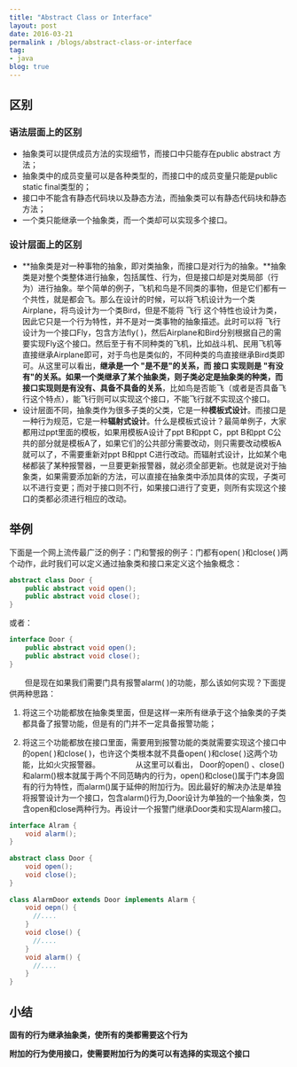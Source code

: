 ```yaml
---
title: "Abstract Class or Interface"
layout: post
date: 2016-03-21
permalink : /blogs/abstract-class-or-interface
tag:
- java
blog: true
---
```


## 区别

### 语法层面上的区别

- 抽象类可以提供成员方法的实现细节，而接口中只能存在public abstract 方法；
- 抽象类中的成员变量可以是各种类型的，而接口中的成员变量只能是public static final类型的；
- 接口中不能含有静态代码块以及静态方法，而抽象类可以有静态代码块和静态方法；
- 一个类只能继承一个抽象类，而一个类却可以实现多个接口。

### 设计层面上的区别

- **抽象类是对一种事物的抽象，即对类抽象，而接口是对行为的抽象。**抽象类是对整个类整体进行抽象，包括属性、行为，但是接口却是对类局部（行为）进行抽象。举个简单的例子，飞机和鸟是不同类的事物，但是它们都有一个共性，就是都会飞。那么在设计的时候，可以将飞机设计为一个类Airplane，将鸟设计为一个类Bird，但是不能将 飞行 这个特性也设计为类，因此它只是一个行为特性，并不是对一类事物的抽象描述。此时可以将 飞行 设计为一个接口Fly，包含方法fly( )，然后Airplane和Bird分别根据自己的需要实现Fly这个接口。然后至于有不同种类的飞机，比如战斗机、民用飞机等直接继承Airplane即可，对于鸟也是类似的，不同种类的鸟直接继承Bird类即可。从这里可以看出，**继承是一个 "是不是"的关系，而 接口 实现则是 "有没有"的关系。如果一个类继承了某个抽象类，则子类必定是抽象类的种类，而接口实现则是有没有、具备不具备的关系**，比如鸟是否能飞（或者是否具备飞行这个特点），能飞行则可以实现这个接口，不能飞行就不实现这个接口。
- 设计层面不同，抽象类作为很多子类的父类，它是一种**模板式设计**。而接口是一种行为规范，它是一种**辐射式设计**。什么是模板式设计？最简单例子，大家都用过ppt里面的模板，如果用模板A设计了ppt B和ppt C，ppt B和ppt C公共的部分就是模板A了，如果它们的公共部分需要改动，则只需要改动模板A就可以了，不需要重新对ppt B和ppt C进行改动。而辐射式设计，比如某个电梯都装了某种报警器，一旦要更新报警器，就必须全部更新。也就是说对于抽象类，如果需要添加新的方法，可以直接在抽象类中添加具体的实现，子类可以不进行变更；而对于接口则不行，如果接口进行了变更，则所有实现这个接口的类都必须进行相应的改动。

## 举例

下面是一个网上流传最广泛的例子：门和警报的例子：门都有open( )和close( )两个动作，此时我们可以定义通过抽象类和接口来定义这个抽象概念：

```java
abstract class Door {
    public abstract void open();
    public abstract void close();
}
```
或者：

```java
interface Door {
    public abstract void open();
    public abstract void close();
}
```

　　但是现在如果我们需要门具有报警alarm( )的功能，那么该如何实现？下面提供两种思路：

1. 将这三个功能都放在抽象类里面，但是这样一来所有继承于这个抽象类的子类都具备了报警功能，但是有的门并不一定具备报警功能；

2. 将这三个功能都放在接口里面，需要用到报警功能的类就需要实现这个接口中的open( )和close( )，也许这个类根本就不具备open( )和close( )这两个功能，比如火灾报警器。
　　
　　从这里可以看出， Door的open() 、close()和alarm()根本就属于两个不同范畴内的行为，open()和close()属于门本身固有的行为特性，而alarm()属于延伸的附加行为。因此最好的解决办法是单独将报警设计为一个接口，包含alarm()行为,Door设计为单独的一个抽象类，包含open和close两种行为。再设计一个报警门继承Door类和实现Alarm接口。

```java    
interface Alram {
    void alarm();
}
 
abstract class Door {
    void open();
    void close();
}
 
class AlarmDoor extends Door implements Alarm {
    void oepn() {
      //....
    }
    void close() {
      //....
    }
    void alarm() {
      //....
    }
}
```   

## 小结

**固有的行为继承抽象类，使所有的类都需要这个行为**

**附加的行为使用接口，使需要附加行为的类可以有选择的实现这个接口**
